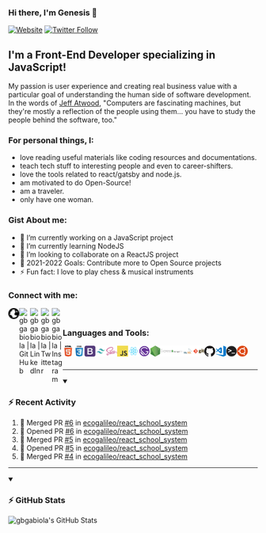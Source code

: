 ### Hi there, I'm Genesis 👋

[![Website](https://img.shields.io/website?label=genesisgabiola.tech&style=for-the-badge&url=https%3A%2F%2Fgenesisgabiola.tech)](https://genesisgabiola.tech)
[![Twitter Follow](https://img.shields.io/twitter/follow/gbgabiola?color=1DA1F2&logo=twitter&style=for-the-badge "Follow me on twitter")](https://twitter.com/intent/follow?screen_name=gbgabiola)


## I'm a Front-End Developer specializing in JavaScript!

My passion is user experience and creating real business value with a particular goal of understanding the human side of software development. In the words of [Jeff Atwood](https://blog.codinghorror.com/about-me), "Computers are fascinating machines, but they're mostly a reflection of the people using them... you have to study the people behind the software, too."


### For personal things, I:

- love reading useful materials like coding resources and documentations.
- teach tech stuff to interesting people and even to career-shifters.
- love the tools related to react/gatsby and node.js.
- am motivated to do Open-Source!
- am a traveler.
- only have one woman.


### Gist About me:

- 🔭 I’m currently working on a JavaScript project
- 🌱 I’m currently learning NodeJS
- 👯 I’m looking to collaborate on a ReactJS project
- 🥅 2021-2022 Goals: Contribute more to Open Source projects
- ⚡ Fun fact: I love to play chess & musical instruments


### Connect with me:

[<img align="left" alt="genesisgabiola.tech | Website" width="22px" src="https://raw.githubusercontent.com/iconic/open-iconic/master/svg/globe.svg" />][website]
[<img align="left" alt="gbgabiola | GitHub" width="22px" src="https://cdn.jsdelivr.net/npm/simple-icons@v3/icons/github.svg" />][github]
[<img align="left" alt="gbgabiola | LinkedIn" width="22px" src="https://cdn.jsdelivr.net/npm/simple-icons@v3/icons/linkedin.svg" />][linkedin]
[<img align="left" alt="gbgabiola | Twitter" width="22px" src="https://cdn.jsdelivr.net/npm/simple-icons@v3/icons/twitter.svg" />][twitter]
[<img align="left" alt="gbgabiola | Instagram" width="22px" src="https://cdn.jsdelivr.net/npm/simple-icons@v3/icons/instagram.svg" />][instagram]
<!-- [<img align="left" alt="Genesis Gabiola | YouTube" width="22px" src="https://cdn.jsdelivr.net/npm/simple-icons@v3/icons/youtube.svg" />][youtube] -->

<br />


### Languages and Tools:

<img align="left" alt="HTML5" width="22px" src="https://raw.githubusercontent.com/github/explore/80688e429a7d4ef2fca1e82350fe8e3517d3494d/topics/html/html.png">
<img align="left" alt="CSS3" width="22px" src="https://raw.githubusercontent.com/github/explore/80688e429a7d4ef2fca1e82350fe8e3517d3494d/topics/css/css.png">
<img align="left" alt="Bootstrap" width="22px" src="https://raw.githubusercontent.com/github/explore/80688e429a7d4ef2fca1e82350fe8e3517d3494d/topics/bootstrap/bootstrap.png">
<img align="left" alt="Tailwind CSS" width="22px" src="https://raw.githubusercontent.com/github/explore/882462b8ecc337fd9c9b2572bc463a1cbc88fb6a/topics/tailwind/tailwind.png">
<img align="left" alt="Sass" width="22px" src="https://raw.githubusercontent.com/github/explore/80688e429a7d4ef2fca1e82350fe8e3517d3494d/topics/sass/sass.png">
<img align="left" alt="JavaScript" width="22px" src="https://raw.githubusercontent.com/github/explore/80688e429a7d4ef2fca1e82350fe8e3517d3494d/topics/javascript/javascript.png">
<img align="left" alt="React" width="22px" src="https://raw.githubusercontent.com/github/explore/80688e429a7d4ef2fca1e82350fe8e3517d3494d/topics/react/react.png">
<img align="left" alt="Gatsby" width="22px" src="https://raw.githubusercontent.com/github/explore/e94815998e4e0713912fed477a1f346ec04c3da2/topics/gatsby/gatsby.png">
<img align="left" alt="Node.js" width="22px" src="https://raw.githubusercontent.com/github/explore/80688e429a7d4ef2fca1e82350fe8e3517d3494d/topics/nodejs/nodejs.png">
<img align="left" alt="Express" width="22px" src="https://raw.githubusercontent.com/github/explore/80688e429a7d4ef2fca1e82350fe8e3517d3494d/topics/express/express.png">
<img align="left" alt="MongoDB" width="22px" src="https://raw.githubusercontent.com/github/explore/80688e429a7d4ef2fca1e82350fe8e3517d3494d/topics/mongodb/mongodb.png">
<img align="left" alt="MySQL" width="22px" src="https://raw.githubusercontent.com/github/explore/80688e429a7d4ef2fca1e82350fe8e3517d3494d/topics/mysql/mysql.png">
<img align="left" alt="Git" width="22px" src="https://raw.githubusercontent.com/github/explore/80688e429a7d4ef2fca1e82350fe8e3517d3494d/topics/git/git.png">
<img align="left" alt="GitHub" width="22px" src="https://raw.githubusercontent.com/github/explore/e94815998e4e0713912fed477a1f346ec04c3da2/topics/github/github.png">
<img align="left" alt="Visual Studio Code" width="22px" src="https://raw.githubusercontent.com/github/explore/80688e429a7d4ef2fca1e82350fe8e3517d3494d/topics/visual-studio-code/visual-studio-code.png">
<img align="left" alt="Terminal" width="22px" src="https://raw.githubusercontent.com/github/explore/e94815998e4e0713912fed477a1f346ec04c3da2/topics/terminal/terminal.png">
<img align="left" alt="Ubuntu" width="22px" src="https://raw.githubusercontent.com/github/explore/e94815998e4e0713912fed477a1f346ec04c3da2/topics/ubuntu/ubuntu.png">

<br />
<br />

---

<details open>
  <summary><h3>⚡ Recent Activity</h3></summary>

<!--START_SECTION:activity-->
1. 🎉 Merged PR [#6](https://github.com/ecogalileo/react_school_system/pull/6) in [ecogalileo/react_school_system](https://github.com/ecogalileo/react_school_system)
2. 💪 Opened PR [#6](https://github.com/ecogalileo/react_school_system/pull/6) in [ecogalileo/react_school_system](https://github.com/ecogalileo/react_school_system)
3. 🎉 Merged PR [#5](https://github.com/ecogalileo/react_school_system/pull/5) in [ecogalileo/react_school_system](https://github.com/ecogalileo/react_school_system)
4. 💪 Opened PR [#5](https://github.com/ecogalileo/react_school_system/pull/5) in [ecogalileo/react_school_system](https://github.com/ecogalileo/react_school_system)
5. 🎉 Merged PR [#4](https://github.com/ecogalileo/react_school_system/pull/4) in [ecogalileo/react_school_system](https://github.com/ecogalileo/react_school_system)
<!--END_SECTION:activity-->

</details>

---

<details open>
  <summary><h3>⚡ GitHub Stats</h3></summary>

<img align="left" alt="gbgabiola's GitHub Stats" src="https://github-readme-stats-gbgabiola.vercel.app/api?username=gbgabiola&show_icons=true&theme=buefy">

</details>


[website]: https://genesisgabiola.tech
[twitter]: https://twitter.com/gbgabiola
[github]: https://github.com/gbgabiola
[linkedin]: https://linkedin.com/in/gbgabiola
[instagram]: https://instagram.com/gbgabiola
